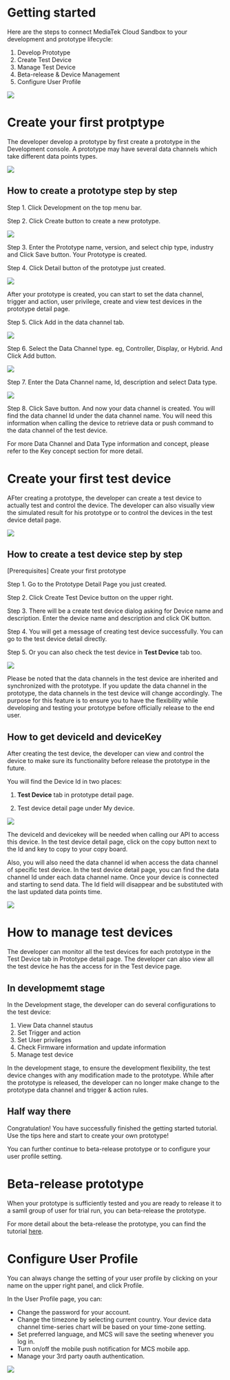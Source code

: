 # Getting started

Here are the steps to connect MediaTek Cloud Sandbox to your development and prototype lifecycle:

1. Develop Prototype
2. Create Test Device
3. Manage Test Device
4. Beta-release & Device Management
5. Configure User Profile

![](../images/Getting_started/img_gettingstarted_01.png)



# Create your first protptype

The developer develop a prototype by first create a prototype in the Development console. A prototype may have several data channels which take different data points types.

![](../images/Getting_started/img_gettingstarted_02.png)

## How to create a prototype step by step


Step 1. Click Development on the top menu bar.

Step 2. Click Create button to create a new prototype.


![](../images/Getting_started/img_gettingstarted_03.png)



Step 3. Enter the Prototype name, version, and select chip type, industry and Click Save button. Your Prototype is created.

Step 4. Click Detail button of the prototype just created.


![](../images/Getting_started/img_gettingstarted_04.png)


After your prototype is created, you can start to set the data channel, trigger and action, user privilege, create and view test devices in the prototype detail page.



Step 5. Click Add in the data channel tab.

![](../images/Getting_started/img_gettingstarted_05.png)



Step 6. Select the Data Channel type. eg, Controller, Display, or Hybrid. And Click Add button.

![](../images/Getting_started/img_gettingstarted_06.png)


Step 7. Enter the Data Channel name, Id, description and select Data type.


![](../images/Getting_started/img_gettingstarted_07.png)

Step 8. Click Save button. And now your data channel is created. You will find the data channel Id under the data channel name. You will need this information when calling the device to retrieve data or push command to the data channel of the test device.


For more Data Channel and Data Type information and concept, please refer to the Key concept section for more detail.




# Create your first test device

AFter creating a prototype, the developer can create a test device to actually test and control the device. The developer can also visually view the simulated result for his prototype or to control the devices in the test device detail page.

![](../images/Getting_started/img_gettingstarted_08.png)

## How to create a test device step by step

[Prerequisites] Create your first prototype

Step 1. Go to the Prototype Detail Page you just created.

Step 2. Click Create Test Device button on the upper right.

Step 3. There will be a create test device dialog asking for Device name and description. Enter the device name and description and click OK button.

Step 4. You will get a message of creating test device successfully. You can go to the test device detail directly.

Step 5. Or you can also check the test device in **Test Device** tab too.

![](../images/Getting_started/img_gettingstarted_09.png)


Please be noted that the data channels in the test device are inherited and synchronized with the prototype. If you update the data channel in the prototype, the data channels in the test device will change accordingly. The purpose for this feature is to ensure you to have the flexibility while developing and testing your prototype before officially release to the end user.


## How to get deviceId and deviceKey


After creating the test device, the developer can view and control the device to make sure its functionality before release the prototype in the future.

You will find the Device Id in two places:

1. **Test Device** tab in prototype detail page.

2. Test device detail page under My device.


![](../images/Getting_started/img_gettingstarted_10.png)



The deviceId and devicekey will be needed when calling our API to access this device. In the test device detail page, click on the copy button next to the Id and key to copy to your copy board.

Also, you will also need the data channel id when access the data channel of specific test device. In the test device detail page, you can find the data channel Id under each data channel name. Once your device is connected and starting to send data. The Id field will disappear and be substituted with the last updated data points time.



![](../images/Getting_started/img_gettingstarted_11.png)

# How to manage test devices

The developer can monitor all the test devices for each prototype in the Test Device tab in Prototype detail page. The developer can also view all the test device he has the access for in the Test device page.

## In developmemt stage

In the Development stage, the developer can do several configurations to the test device:

1.  View Data channel stautus
2.  Set Trigger and action
3.  Set User privileges
4.  Check Firmware information and update information
5.  Manage test device

In the development stage, to ensure the development flexibility, the test device changes with any modification made to the prototype. While after the prototype is released, the developer can no longer make change to the prototype data channel and trigger & action rules.


## Half way there

Congratulation! You have successfully finished the getting started tutorial. Use the tips here and start to create your own prototype!


You can further continue to beta-release prototype or to configure your user profile setting.

# Beta-release prototype

When your prototype is sufficiently tested and you are ready to release it to a samll group of user for trial run, you can beta-release the prototype.

For more detail about the beta-release the prototype, you can find the tutorial [here](./beta-release).



# Configure User Profile

You can always change the setting of your user profile by clicking on your name on the upper right panel, and click Profile.

In the User Profile page, you can:

* Change the password for your account.
* Change the timezone by selecting current country. Your device data channel time-series chart will be based on your time-zone setting.
* Set preferred language, and MCS will save the seeting whenever you log in.
* Turn on/off the mobile push notification for MCS mobile app.
* Manage your 3rd party oauth authentication.


![](../images/Getting_started/img_gettingstarted_12.png)

